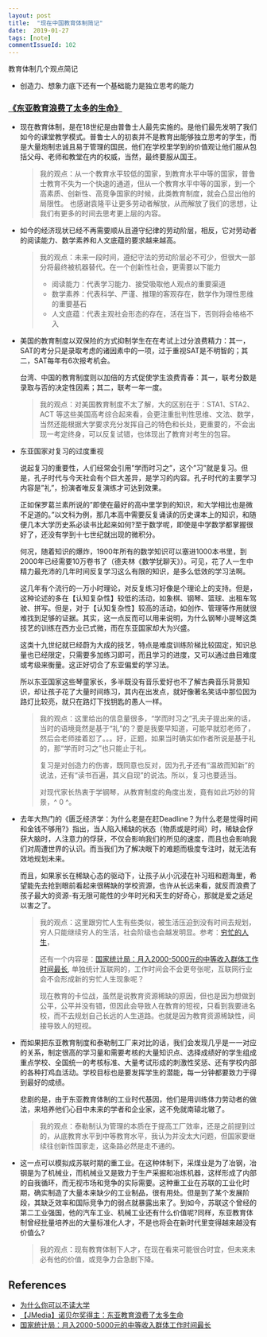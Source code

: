 ```yaml
---
layout: post
title:  "现在中国教育体制简记"
date:  2019-01-27
tags: [note]
commentIssueId: 102
---
```



教育体制几个观点简记
* 创造力、想象力底下还有一个基础能力是独立思考的能力



### [《东亚教育浪费了太多的生命》](http://www.jiemian.com/article/887630.html)

* 现在教育体制，是在18世纪是由普鲁士人最先实施的。是他们最先发明了我们如今的课堂教学模式。普鲁士人的初衷并不是教育出能够独立思考的学生，而是大量炮制忠诚且易于管理的国民，他们在学校里学到的价值观让他们服从包括父母、老师和教堂在内的权威，当然，最终要服从国王。

  >  我的观点：从一个教育水平较低的国家，到教育水平中等的国家，普鲁士教育不失为一个快速的通道，但从一个教育水平中等的国家，到一个高素质、创新性、高竞争国家的时候，此类教育制度，就会凸显出他的局限性。
  > 也感谢袁隆平让更多劳动者解放，从而解放了我们的思想，让我们有更多的时间去思考更上层的内容。

* 如今的经济现状已经不再需要顺从且遵守纪律的劳动阶层，相反，它对劳动者的阅读能力、数学素养和人文底蕴的要求越来越高。

  > 我的观点：未来一段时间，遵纪守法的劳动阶层必不可少，但很大一部分将最终被机器替代。在一个创新性社会，更需要以下能力
  >
  > * 阅读能力：代表学习能力、接受吸取他人观点的重要渠道
  > * 数学素养：代表科学、严谨、推理的客观存在，数学作为理性思维的重要基石
  > * 人文底蕴：代表主观社会形态的存在，活在当下，否则将会格格不入

* 美国的教育制度以双保险的方式抑制学生在在考试上过分浪费精力：其一，SAT的考分只是录取考虑的诸因素中的一项，过于重视SAT是不明智的；其二，SAT每年有6次报考机会。

  台湾、中国的教育制度则以加倍的方式促使学生浪费青春：其一，联考分数是录取与否的决定性因素；其二，联考一年一度。

  > 我的观点：对美国教育制度不太了解，大的区别在于：STA1、STA2、ACT 等这些美国高考综合起来看，会更注重批判性思维、文法、数学，当然还能根据大学要求充分发挥自己的特色和长处，更重要的，不会出现一考定终身，可以反复试错，也体现出了教育对考生的包容。

* 东亚国家对复习的过度重视

  说起复习的重要性，人们经常会引用”学而时习之”，这个”习”就是复习。但是，孔子时代与今天社会有个巨大差异，是学习的内容。孔子时代的主要学习内容是”礼”，扮演者唯反复演练才可达到效果。

  正如保罗葛兰素所说的”即使在最好的高中里学到的知识，和大学相比也是微不足道的。”以文科为例，那几本高中需要反复诵读的历史课本上的知识，和随便几本大学历史系必读书比起来如何?至于数学呢，即使是中学数学都掌握很好了，还没有学到十七世纪就出现的微积分。

  何况，随着知识的爆炸，1900年所有的数学知识可以塞进1000本书里，到2000年已经需要10万卷书了（德夫林《数学犹聊天》）。可见，花了人一生中精力最充沛的几年时间反复学习这么有限的知识，是多么低效的学习法啊。

  这几年有个流行的一万小时理论，对反复练习好像是个理论上的支持。但是，这种论述的多在【认知复杂性】较低的活动，如象棋、钢琴、篮球、出租车驾驶、拼写。但是，对于【认知复杂性】较高的活动，如创作、管理等作用就很难找到足够的证据。其实，这一点反而可以用来说明，为什么钢琴小提琴这类技艺的训练在西方业已式微，而在东亚国家却大为兴盛。

  这类十九世纪就已经蔚为大成的技艺，特点是难度训练阶梯比较固定，知识总量也已经限定，只需要多加练习即可，而且学习的进度，又可以通过曲目难度或考级来衡量。这正好切合了东亚偏爱的学习法。

  所以东亚国家这些琴童家长，多半既没有音乐爱好也不了解古典音乐背景知识，却让孩子花了大量时间练习，其内在出发点，就好像著名笑话中那位因为路灯比较亮，就只在路灯下找钥匙的愚人一样。

  > 我的观点：这里给出的信息量很多，“学而时习之”孔夫子提出来的话，当时的语境竟然是基于“礼”的？要是我要早知道，可能早就怼老师了，然后会老师接着怼了。。。好，正题，如果当时确实如作者所说是基于礼的，那“学而时习之”也只能止于礼。
  >
  > 复习是对创造力的伤害，既同意也反对，因为孔子还有“温故而知新”的说法，还有“读书百遍，其义自现”的说法。所以，复习也要适当。
  >
  > 对现代家长热衷于学钢琴，从教育制度的角度出发，竟有如此巧妙的背景，^ 0 ^。

* 去年大热门的《匮乏经济学：为什么老是在赶Deadline？为什么老是觉得时间和金钱不够用?》指出，当人陷入稀缺的状态（物质或是时间）时，稀缺会俘获大脑时，人注意力的俘获，不仅会影响我们的所见的速度，而且也会影响我们对周遭世界的认识。而当我们为了解决眼下的难题而极度专注时，就无法有效地规划未来。

  而且，如果家长在稀缺心态的驱动下，让孩子从小沉浸在补习班和题海里，希望能先去抢到眼前看起来很稀缺的学校资源，也许从长远来看，就反而浪费了孩子最大的资源-有无限可能性的少年时光和天生的好奇心，那就是爱之适足以害之了。

  > 我的观点：这里跟穷忙人生有些类似，被生活压迫到没有时间去规划，穷人只能继续穷人的生活，社会阶级也会越发明显。参考：[穷忙的人生](http://survivor.ruanyifeng.com/collapse/working-poor.html)，
  >
  > 还有一个内容是：[国家统计局：月入2000-5000元的中等收入群体工作时间最长](https://www.jiemian.com/article/2825986.html), 单独统计互联网的，工作时间会不会更夸张呢，互联网行业会不会形成新的穷忙人生现象呢？
  >
  > 现在教育的卡位战，虽然是说教育资源稀缺的原因，但也是因为想做到公平，公平并没有错，但因此会导致人在教育的短视，只看到我要进名校，而不去规划自己长远的人生道路。也就是因为教育资源稀缺性，间接导致人的短视。

* 而如果把东亚教育制度和泰勒制工厂来对比的话，我们会发现几乎是一一对应的关系，制定很高的学习量和需要考核的大量知识点、选择成绩好的学生组成重点学校、全国统一的考核标准、大量考试形成的刺激性奖惩、还有学校内部的各种打鸡血活动。学校目标也是要发挥学生的潜能，每一分钟都要致力于得到最好的成绩。

  悲剧的是，由于东亚教育体制的工业时代基因，他们是用训练体力劳动者的做法，来培养他们心目中未来的学者和企业家，这不免就南辕北辙了。

  > 我的观点：泰勒制认为管理的本质在于提高工厂效率，还是之前提到过的，从底教育水平到中等教育水平，我认为并没太大问题，但国家要继续往创新性国家走，这条路必然是走不通的。

* 这一点可以模拟成苏联时期的重工业。在这种体制下，采煤业是为了冶钢，冶钢是为了机械业，而机械业又是致力于生产采掘和冶炼机器，这样形成了内部的自我循环，而无视市场和竞争的实际需要。这种重工业在苏联的工业化时期，确实制造了大量本来缺少的工业制品，很有用处。但是到了某个发展阶段，其缺乏效率和国际竞争力的弱点就暴露出来了。到如今，苏联这个曾经的第二工业强国，他的汽车工业、机械工业还有什么价值呢?同样，东亚教育体制曾经批量培养出的大量标准化人才，不是也将会在新时代里变得越来越没有价值么?

  > 我的观点：现有教育体制下人才，在现在看来可能很合时宜，但未来未必有他的价值，或竞争力会急剧下降。





## References

* [为什么你可以不读大学](http://survivor.ruanyifeng.com/collapse/university.html)
* [【JMedia】诺贝尔奖得主：东亚教育浪费了太多生命](https://www.jiemian.com/article/887630.html)
* [国家统计局：月入2000-5000元的中等收入群体工作时间最长](https://www.jiemian.com/article/2825986.html)